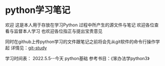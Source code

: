 # python学习笔记
欢迎
这是本人用于存放在学习Python 过程中所产生的源文件与笔记
欢迎各位查看与监督本人学习
也欢迎各位指正与提出宝贵意见


同时在github上传python学习的文件跟笔记之前将会先从git软件的命令行操作学起
详情见：[git-study]()

学习时间表：
2022.5.5--今天
python基础
参考书目：《笨办法学python3》
